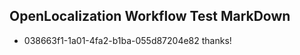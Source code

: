 ## OpenLocalization Workflow Test MarkDown
* 038663f1-1a01-4fa2-b1ba-055d87204e82 
thanks!<!--HONumber=Mar16_HO4-->
